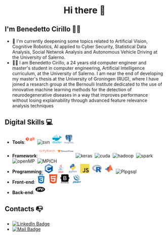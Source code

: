 

<h1 align="center">
Hi there  👋
</h1>

## I'm Benedetto Cirillo 👨‍💻
- 🔭 I'm currently deepening some topics related to Artificial Vision, Cognitive Robotics, AI applied to Cyber Security, Statistical Data Analysis, Social Netwrok Analysis and Autonomous Vehicle Driving at the University of Salerno.
- 👨‍🎓 I am Benedetto Cirillo, a 24 years old computer engineer and master's student in computer engineering, Artificial Intelligence curriculum, at the University of Salerno. I am near the end of developing my master's thesis at the University of Groningen (RUG), where I have joined a research group at the Bernoulli Institute dedicated to the use of innovative machine learning methods for the detection of neurodegenerative diseases in a way that improves performance without losing explainability through advanced feature relevance analysis techniques
## Digital Skills 💻
- **Tools**:<img src="https://github.com/devicons/devicon/blob/master/icons/git/git-plain-wordmark.svg" title="git" alt="git" width="30" height="30"/>&nbsp;
 <img src="https://upload.wikimedia.org/wikipedia/commons/2/22/Apache_Subversion_logo.svg" title="svn" alt="svn" width="30" height="30"/>&nbsp;
  <img src="https://github.com/devicons/devicon/blob/master/icons/docker/docker-plain-wordmark.svg" title="docker" alt="docker" width="30" height="30"/>&nbsp;
  <img src="https://github.com/devicons/devicon/blob/master/icons/postgresql/postgresql-plain-wordmark.svg" title="postgresql" alt="postgresql" width="30" height="30"/>&nbsp;
- **Framework**: <img src="https://github.com/devicons/devicon/blob/master/icons/pytorch/pytorch-plain-wordmark.svg" title="pytorch" alt="pytorch" width="50" height="40"/>&nbsp;
  <img src="https://github.com/devicons/devicon/blob/master/icons/tensorflow/tensorflow-original-wordmark.svg" title="tensorflow" alt="tensorflow" width="50" height="40"/>&nbsp;
  <img src="https://github.com/valohai/ml-logos/blob/master/keras.svg" title="keras" alt="keras" width="30" height="30"/>&nbsp;
<img src="https://github.com/valohai/ml-logos/blob/master/cuda.svg" title="cuda" alt="cuda" width="30" height="30"/>&nbsp;
<img src="https://svn.apache.org/repos/asf/comdev/project-logos/originals/hadoop.svg" title="hadoop" alt="hadoop" width="80" height="40"/>&nbsp;
<img src="https://upload.wikimedia.org/wikipedia/commons/f/f3/Apache_Spark_logo.svg" title="spark" alt="spark" width="40" height="30"/>&nbsp;
<img src="https://upload.wikimedia.org/wikipedia/commons/e/eb/OpenMP_logo.png" title="openMP" alt="openMP" width="40" height="30"/>&nbsp;
<img src="https://1.bp.blogspot.com/-8ElZWf7qm9I/XgU9F1rYoYI/AAAAAAAAUbs/zxRzJzUKrpIE3noj0GWRO-TMs6L8YEy2gCLcBGAsYHQ/s1600/MPI-logo.PNG" title="MPIHC" alt="MPICH" width="50" height="30"/>&nbsp;
- **Programming**: <img src="https://github.com/devicons/devicon/blob/master/icons/c/c-original.svg" title="c" alt="c" width="30" height="30"/>&nbsp;
  <img src="https://github.com/devicons/devicon/blob/master/icons/java/java-original-wordmark.svg" title="java" alt="java" width="30" height="30"/>&nbsp;
  <img src="https://github.com/devicons/devicon/blob/master/icons/python/python-original-wordmark.svg" title="python" alt="python" width="30" height="30"/>&nbsp;
  <img src="https://github.com/devicons/devicon/blob/master/icons/javascript/javascript-original.svg" title="JavaScript" alt="JavaScript" width="30" height="30"/>&nbsp;
  <img src="https://github.com/devicons/devicon/blob/master/icons/r/r-original.svg" title="r" alt="r" width="30" height="30"/>&nbsp;
  <img src="https://github.com/devicons/devicon/blob/master/icons/matlab/matlab-original.svg" title="matlab" alt="matlab" width="30" height="30"/>&nbsp;
  <img src="https://www.todopostgresql.com/wp-content/uploads/2018/09/cursoPlpgsql.png" title="Plpgsql" alt="Plpgsql" width="30" height="30"/>&nbsp;
- **Front-end**: <img src="https://github.com/devicons/devicon/blob/master/icons/css3/css3-plain-wordmark.svg"  title="CSS3" alt="CSS" width="30" height="30"/>&nbsp;
  <img src="https://github.com/devicons/devicon/blob/master/icons/html5/html5-original.svg" title="HTML5" alt="HTML" width="30" height="30"/>&nbsp;
  <img src="https://github.com/devicons/devicon/blob/master/icons/bootstrap/bootstrap-plain-wordmark.svg"  title="bootstrap" alt="bootstrap" width="30" height="30"/>&nbsp;
  <img src="https://github.com/devicons/devicon/blob/master/icons/jquery/jquery-plain-wordmark.svg" title="jquery" alt="jquery" width="30" height="30"/>&nbsp;
- **Back-end**: <img src="https://github.com/devicons/devicon/blob/master/icons/php/php-plain.svg" title="c" alt="c" width="30" height="30"/>&nbsp;

## Contacts 📭

- <a  href="https://www.linkedin.com/in/benedettocirillo1999" ><img src="https://img.shields.io/badge/-BenedettoCirillo-blue?style=flat&logo=Linkedin&logoColor=white" alt="LinkedIn Badge" />
  </a>
- <a  href="mailto:benedetto99@live.com" ><img src="https://img.shields.io/badge/📩-Mail-brightgreen" alt="Mail Badge" />

<!--
**bcirillo99/bcirillo99** is a ✨ _special_ ✨ repository because its `README.md` (this file) appears on your GitHub profile.

Here are some ideas to get you started:

- 🔭 I’m currently working on ...
- 🌱 I’m currently learning ...
- 👯 I’m looking to collaborate on ...
- 🤔 I’m looking for help with ...
- 💬 Ask me about ...
- 📫 How to reach me: ...
- 😄 Pronouns: ...
- ⚡ Fun fact: ...
-->


